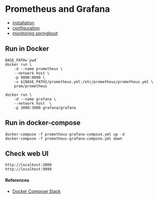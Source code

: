 # Prometheus and Grafana 

* [installation](https://prometheus.io/docs/prometheus/latest/installation/)
* [configuration](https://prometheus.io/docs/prometheus/latest/configuration/configuration/)  
* [monitoring springboot](https://stackabuse.com/monitoring-spring-boot-apps-with-micrometer-prometheus-and-grafana/)

## Run in Docker
```
BASE_PATH=`pwd`
docker run \
    -d --name prometheus \
    --network host \
    -p 9090:9090 \
    -v ${BASE_PATH}/prometheus.yml:/etc/prometheus/prometheus.yml \
    prom/prometheus
```

```
docker run \
    -d --name grafana \
    --network host  \
    -p 3000:3000 grafana/grafana
```

## Run in docker-compose
```
docker-compose -f prometheus-grafana-compose.yml up -d
docker-compose -f prometheus-grafana-compose.yml down
```
## Check web UI
```
http://localhost:3000
http://localhost:9090
```

#### References
* [Docker Compose Stack](https://github.com/vegasbrianc/prometheus/blob/master/docker-compose.yml)
